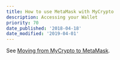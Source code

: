 ```yaml
---
title: How to use MetaMask with MyCrypto
description: Accessing your Wallet
priority: 70
date_published: '2018-04-18'
date_modified: '2019-04-01'
---
```


See [Moving from MyCrypto to MetaMask](/how-to/migrating/moving-from-mycrypto-to-metamask).
